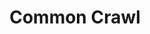 ---
linkedin: https://linkedin.com/company/common-crawl
logohandle: commoncrawl
sort: commoncrawl
title: Common Crawl
twitter: https://x.com/commoncrawl
website: https://commoncrawl.org/
---